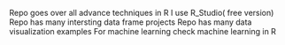 Repo goes over all advance techniques in R 
I use R_Studio( free version)
Repo has many intersting data frame projects 
Repo has many data visualization examples
For machine learning check machine learning in R
